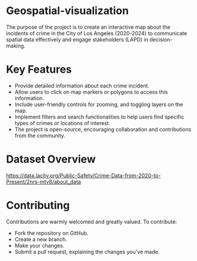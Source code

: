 # Geospatial-visualization
The purpose of the project is to create an interactive map about the incidents of crime in the City of Los Angeles (2020-2024)
to communicate spatial data effectively and engage stakeholders (LAPD) in decision-making.

# Key Features
- Provide detailed information about each crime incident.
- Allow users to click on map markers or polygons to access this information.
- Include user-friendly controls for zooming, and toggling layers on the map.
- Implement filters and search functionalities to help users find specific types of crimes or locations of interest.
- The project is open-source, encouraging collaboration and contributions from the community.

# Dataset Overview 
https://data.lacity.org/Public-Safety/Crime-Data-from-2020-to-Present/2nrs-mtv8/about_data

# Contributing

Contributions are warmly welcomed and greatly valued. To contribute:
- Fork the repository on GitHub.
- Create a new branch.
- Make your changes.
- Submit a pull request, explaining the changes you've made.
